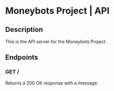 # Moneybots Project | API

## Description

This is the API server for the Moneybots Project.

## Endpoints

### GET /

Returns a 200 OK response with a message.
